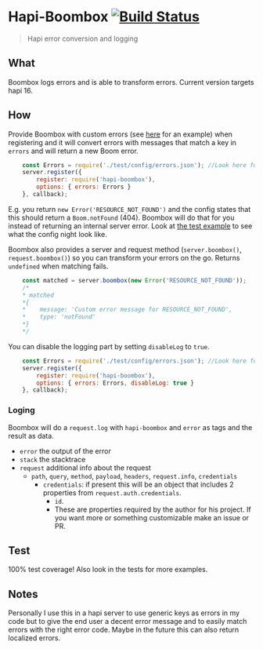 # Hapi-Boombox [![Build Status](https://travis-ci.org/AdriVanHoudt/Hapi-Boombox.svg)](https://travis-ci.org/AdriVanHoudt/Hapi-Boombox)
>Hapi error conversion and logging

## What

Boombox logs errors and is able to transform errors.
Current version targets hapi 16.

## How

Provide Boombox with custom errors (see [here](https://github.com/AdriVanHoudt/Hapi-Boombox/blob/master/test/config/errors.json) for an example) when registering and it will convert errors with messages that match a key in `errors` and will return a new Boom error.

```js
    const Errors = require('./test/config/errors.json'); //Look here for an example!
    server.register({
        register: require('hapi-boombox'),
        options: { errors: Errors }
    }, callback);
```

E.g. you return `new Error('RESOURCE_NOT_FOUND')` and the config states that this should return a `Boom.notFound` (404). Boombox will do that for you instead of returning an internal server error.
Look at [the test example](https://github.com/AdriVanHoudt/Hapi-Boombox/blob/master/test/config/errors.json) to see what the config night look like.

Boombox also provides a server and request method (`server.boombox()`, `request.boombox()`) so you can transform your errors on the go.
Returns `undefined` when matching fails.

```js
    const matched = server.boombox(new Error('RESOURCE_NOT_FOUND'));
    /*
    * matched
    *{
    *    message: 'Custom error message for RESOURCE_NOT_FOUND',
    *    type: 'notFound'
    *}
    */
```

You can disable the logging part by setting `disableLog` to `true`.

```js
    const Errors = require('./test/config/errors.json'); //Look here for an example!
    server.register({
        register: require('hapi-boombox'),
        options: { errors: Errors, disableLog: true }
    }, callback);
```

### Loging

Boombox will do a `request.log` with `hapi-boombox` and `error` as tags and the result as data.

* `error` the output of the error
* `stack` the stacktrace
* `request` additional info about the request
  * `path`, `query`, `method`, `payload`, `headers`, `request.info`, `credentials`
    * `credentials`: if present this will be an object that includes 2 properties from `request.auth.credentials`.
      * `id`.
      * These are properties required by the author for his project. If you want more or something customizable make an issue or PR.

## Test

100% test coverage!
Also look in the tests for more examples.

## Notes

Personally I use this in a hapi server to use generic keys as errors in my code but to give the end user a decent error message and to easily match errors with the right error code.
Maybe in the future this can also return localized errors.
